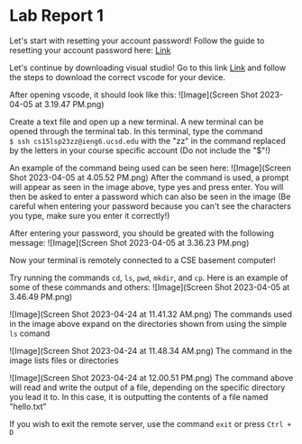 # Lab Report 1
Let's start with resetting your account password!
Follow the guide to resetting your account password here: [Link](https://docs.google.com/document/d/1hs7CyQeh-MdUfM9uv99i8tqfneos6Y8bDU0uhn1wqho/edit)

Let's continue by downloading visual studio!
Go to this link [Link](https://code.visualstudio.com/) and follow the steps to download the correct vscode for your device.

After opening vscode, it should look like this:
![Image](Screen Shot 2023-04-05 at 3.19.47 PM.png)

Create a text file and open up a new terminal. A new terminal can be opened through the terminal tab. In this terminal, type the command  
```$ ssh cs15lsp23zz@ieng6.ucsd.edu```  with the "zz" in the command replaced by the letters in your course specific account (Do not include the "$"!)

An example of the command being used can be seen here:
![Image](Screen Shot 2023-04-05 at 4.05.52 PM.png)
After the command is used, a prompt will appear as seen in the image above, type yes and press enter. You will then be asked to enter a password which can also be seen in the image (Be careful when entering your password because you can't see the characters you type, make sure you enter it correctly!)

After entering your password, you should be greated with the following message:
![Image](Screen Shot 2023-04-05 at 3.36.23 PM.png)

Now your terminal is remotely connected to a CSE basement computer!

Try running the commands ```cd```, ```ls```, ```pwd```, ```mkdir```, and ```cp```. Here is an example of some of these commands and others:
![Image](Screen Shot 2023-04-05 at 3.46.49 PM.png)

![Image](Screen Shot 2023-04-24 at 11.41.32 AM.png)
The commands used in the image above expand on the directories shown from using the simple ```ls``` comand

![Image](Screen Shot 2023-04-24 at 11.48.34 AM.png)
The command in the image lists files or directories

![Image](Screen Shot 2023-04-24 at 12.00.51 PM.png)
The command above will read and write the output of a file, depending on the specific directory you lead it to. In this case, it is outputting the contents of a file named "hello.txt"

If you wish to exit the remote server, use the command ```exit``` or press ```Ctrl + D```
